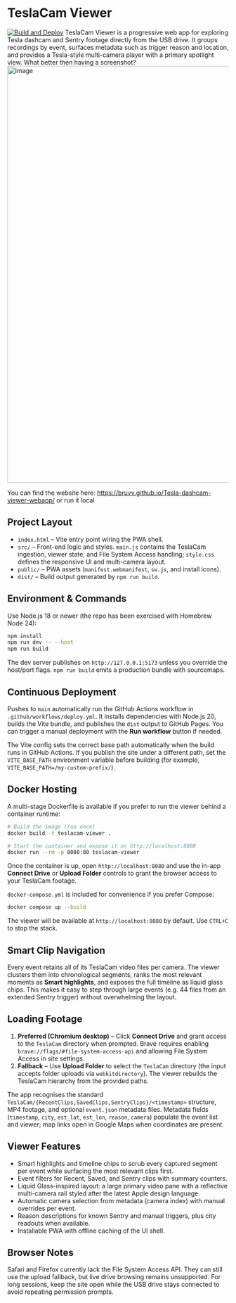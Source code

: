 # TeslaCam Viewer

[![Build and Deploy](https://github.com/bruvv/Tesla-dashcam-viewer-webapp/actions/workflows/deploy.yml/badge.svg)](https://github.com/bruvv/Tesla-dashcam-viewer-webapp/actions/workflows/deploy.yml)
TeslaCam Viewer is a progressive web app for exploring Tesla dashcam and Sentry footage directly from the USB drive. It groups recordings by event, surfaces metadata such as trigger reason and location, and provides a Tesla-style multi-camera player with a primary spotlight view. What better then having a screenshot?
<img width="1720" height="949" alt="image" src="https://github.com/user-attachments/assets/151bf4e3-1b7f-4ac0-b7cb-f4a850e71981" />

You can find the website here: <https://bruvv.github.io/Tesla-dashcam-viewer-webapp/> or run it local

## Project Layout

- `index.html` – Vite entry point wiring the PWA shell.
- `src/` – Front-end logic and styles. `main.js` contains the TeslaCam ingestion, viewer state, and File System Access handling; `style.css` defines the responsive UI and multi-camera layout.
- `public/` – PWA assets (`manifest.webmanifest`, `sw.js`, and install icons).
- `dist/` – Build output generated by `npm run build`.

## Environment & Commands

Use Node.js 18 or newer (the repo has been exercised with Homebrew Node 24):

```bash
npm install
npm run dev -- --host
npm run build
```

The dev server publishes on `http://127.0.0.1:5173` unless you override the host/port flags. `npm run build` emits a production bundle with sourcemaps.

## Continuous Deployment

Pushes to `main` automatically run the GitHub Actions workflow in `.github/workflows/deploy.yml`. It installs dependencies with Node.js 20, builds the Vite bundle, and publishes the `dist` output to GitHub Pages. You can trigger a manual deployment with the **Run workflow** button if needed.

The Vite config sets the correct base path automatically when the build runs in GitHub Actions. If you publish the site under a different path, set the `VITE_BASE_PATH` environment variable before building (for example, `VITE_BASE_PATH=/my-custom-prefix/`).

## Docker Hosting

A multi-stage Dockerfile is available if you prefer to run the viewer behind a container runtime:

```bash
# Build the image (run once)
docker build -t teslacam-viewer .

# Start the container and expose it on http://localhost:8080
docker run --rm -p 8080:80 teslacam-viewer
```

Once the container is up, open `http://localhost:8080` and use the in-app **Connect Drive** or **Upload Folder** controls to grant the browser access to your TeslaCam footage.

`docker-compose.yml` is included for convenience if you prefer Compose:

```bash
docker compose up --build
```

The viewer will be available at `http://localhost:8080` by default. Use `CTRL+C` to stop the stack.

## Smart Clip Navigation

Every event retains all of its TeslaCam video files per camera. The viewer clusters them into chronological segments, ranks the most relevant moments as **Smart highlights**, and exposes the full timeline as liquid glass chips. This makes it easy to step through large events (e.g. 44 files from an extended Sentry trigger) without overwhelming the layout.

## Loading Footage

1. **Preferred (Chromium desktop)** – Click **Connect Drive** and grant access to the `TeslaCam` directory when prompted. Brave requires enabling `brave://flags/#file-system-access-api` and allowing File System Access in site settings.
2. **Fallback** – Use **Upload Folder** to select the `TeslaCam` directory (the input accepts folder uploads via `webkitdirectory`). The viewer rebuilds the TeslaCam hierarchy from the provided paths.

The app recognises the standard `TeslaCam/{RecentClips,SavedClips,SentryClips}/<timestamp>` structure, MP4 footage, and optional `event.json` metadata files. Metadata fields (`timestamp`, `city`, `est_lat`, `est_lon`, `reason`, `camera`) populate the event list and viewer; map links open in Google Maps when coordinates are present.

## Viewer Features

- Smart highlights and timeline chips to scrub every captured segment per event while surfacing the most relevant clips first.
- Event filters for Recent, Saved, and Sentry clips with summary counters.
- Liquid Glass-inspired layout: a large primary video pane with a reflective multi-camera rail styled after the latest Apple design language.
- Automatic camera selection from metadata (camera index) with manual overrides per event.
- Reason descriptions for known Sentry and manual triggers, plus city readouts when available.
- Installable PWA with offline caching of the UI shell.

## Browser Notes

Safari and Firefox currently lack the File System Access API. They can still use the upload fallback, but live drive browsing remains unsupported. For long sessions, keep the site open while the USB drive stays connected to avoid repeating permission prompts.
